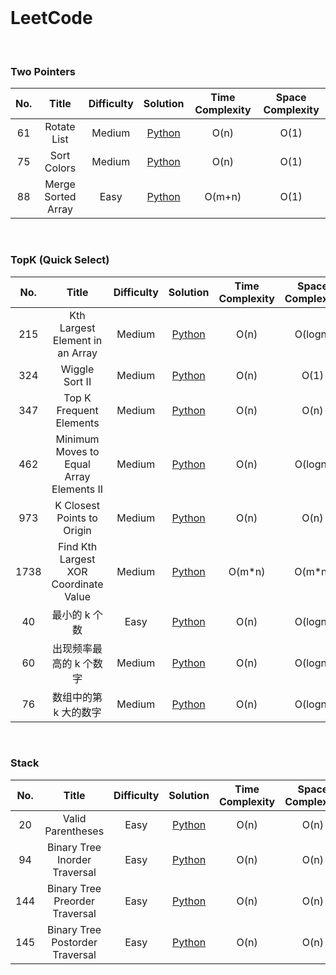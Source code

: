 <br>

# LeetCode

<br>


### Two Pointers

| No. | Title | Difficulty | Solution | Time Complexity | Space Complexity |
| :---: | :---: | :---: | :---: | :---: | :---: |
| 61 | Rotate List | Medium | [Python](https://github.com/zhaoName/Notes/blob/master/LeetCode/0061-RotateList.md) | O(n) | O(1) |
| 75 | Sort Colors | Medium | [Python](https://github.com/zhaoName/Notes/blob/master/LeetCode/0075-SortColors.md) | O(n) | O(1) |
| 88 | Merge Sorted Array | Easy | [Python](https://github.com/zhaoName/Notes/blob/master/LeetCode/0088-MergeSortedArray.md) | O(m+n) | O(1) |


<br>

### TopK  (Quick Select)

| No. | Title | Difficulty | Solution | Time Complexity | Space Complexity | Remark |
| :---: | :---: | :---: | :---: | :---: | :---: | :---: |
| 215 | Kth Largest Element in an Array | Medium | [Python](https://github.com/zhaoName/Notes/blob/master/LeetCode/0215-KthLargestElementInAnArray.md) | O(n) | O(logn) | |
| 324 | Wiggle Sort II | Medium | [Python](https://github.com/zhaoName/Notes/blob/master/LeetCode/0324-WiggleSortII.md) | O(n) | O(1) | |
| 347 | Top K Frequent Elements | Medium | [Python](https://github.com/zhaoName/Notes/blob/master/LeetCode/0347-TopKFrequentElements.md) | O(n) | O(n) | |
| 462 | Minimum Moves to Equal Array Elements II | Medium | [Python](https://github.com/zhaoName/Notes/blob/master/LeetCode/0462-MinimumMovesToEqualArrayElementsII.md) | O(n) | O(logn) | |
| 973 | K Closest Points to Origin | Medium | [Python](https://github.com/zhaoName/Notes/blob/master/LeetCode/0973-KClosestPointsToOrigin.md) | O(n) | O(n) | |
| 1738 | Find Kth Largest XOR Coordinate Value | Medium | [Python](https://github.com/zhaoName/Notes/blob/master/LeetCode/1738-FindKthLargestXORCoordinateValue.md) | O(m*n) | O(m*n) | |
| 40 | 最小的 k 个数 | Easy | [Python](https://github.com/zhaoName/Notes/blob/master/Books/%E5%89%91%E6%8C%87Offer/040-%E6%9C%80%E5%B0%8F%E7%9A%84k%E4%B8%AA%E6%95%B0.md) | O(n) | O(logn) | 剑指 offer |
| 60 | 出现频率最高的 k 个数字 | Medium | [Python](https://github.com/zhaoName/Notes/blob/master/Books/%E5%89%91%E6%8C%87Offer/060-%E5%87%BA%E7%8E%B0%E9%A2%91%E7%8E%87%E6%9C%80%E9%AB%98%E7%9A%84k%E4%B8%AA%E6%95%B0%E5%AD%97.md) | O(n) | O(logn) | 剑指 offer |
| 76 | 数组中的第 k 大的数字 | Medium | [Python](https://github.com/zhaoName/Notes/blob/master/Books/%E5%89%91%E6%8C%87Offer/076-%E6%95%B0%E7%BB%84%E4%B8%AD%E7%9A%84%E7%AC%ACk%E5%A4%A7%E7%9A%84%E6%95%B0%E5%AD%97.md) | O(n) | O(logn) | 剑指 offer |

<br>

### Stack

| No. | Title | Difficulty | Solution | Time Complexity | Space Complexity |
| :---: | :---: | :---: | :---: | :---: | :---: |
| 20 | Valid Parentheses | Easy | [Python](https://github.com/zhaoName/Notes/blob/master/LeetCode/0020-ValidParentheses.md) | O(n) | O(n) |
| 94 | Binary Tree Inorder Traversal | Easy | [Python](https://github.com/zhaoName/Notes/blob/master/LeetCode/0094-BinaryTreeInorderTraversal.md) | O(n) | O(n) |
| 144 | Binary Tree Preorder Traversal | Easy | [Python](https://github.com/zhaoName/Notes/blob/master/LeetCode/0144-BinaryTreePreorderTraversal.md) | O(n) | O(n) |
| 145 |  Binary Tree Postorder Traversal | Easy | [Python](https://github.com/zhaoName/Notes/blob/master/LeetCode/0145-BinaryTreePostorderTraversal.md) | O(n) | O(n) |

<br>